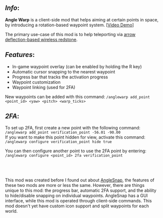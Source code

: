 ## *Info*:

**Angle Warp** is a client-side mod that helps aiming at certain points in space, by introducing a rotation-based waypoint system. [[Video Demo](https://www.youtube.com/watch?v=TOV1VCN-nPs)]

The primary use-case of this mod is to help teleporting via [arrow deflection-based wireless redstone](https://www.youtube.com/watch?v=FnUE-ZaALLw).

## *Features*:
* In-game waypoint overlay (can be enabled by holding the R key)
* Automatic cursor snapping to the nearest waypoint
* Progress bar that tracks the activation progress
* Waypoint customization
* Waypoint linking (used for 2FA)


New waypoints can be added with this command:
```/anglewarp add_point <point_id> <yaw> <pitch> <warp_ticks>```<br>


## *2FA*:
To set up 2FA, first create a new point with the following command: ```/anglewarp add_point verification_point -56.01 -90.00```<br>
If you want to make this point hidden for view, activate this command: ```/anglewarp configure verification_point hide true```

You can then configure another point to use the 2FA point by entering:
```/anglewarp configure <point_id> 2fa verification_point```

<br><br><br>
This mod was created before I found out about [AngleSnap](https://github.com/KingContaria/anglesnap), the features of these two mods are more or less the same. However, there are things unique to this mod: the progress bar, automatic 2FA support, and the ability to hide/disable snapping on individual waypoints. AngleSnap has a GUI interface, while this mod is operated through client-side commands. This mod doesn't yet have custom icon support and split waypoints for each world.
